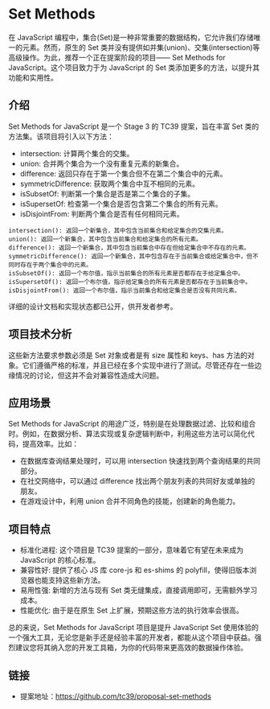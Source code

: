 # Set Methods

在 JavaScript 编程中，集合(Set)是一种非常重要的数据结构，它允许我们存储唯一的元素。然而，原生的 Set 类并没有提供如并集(union)、交集(intersection)等高级操作。为此，推荐一个正在提案阶段的项目—— Set Methods for JavaScript。这个项目致力于为 JavaScript 的 Set 类添加更多的方法，以提升其功能和实用性。

## 介绍

Set Methods for JavaScript 是一个 Stage 3 的 TC39 提案，旨在丰富 Set 类的方法集。该项目将引入以下方法：

- intersection: 计算两个集合的交集。
- union: 合并两个集合为一个没有重复元素的新集合。
- difference: 返回只存在于第一个集合但不在第二个集合中的元素。
- symmetricDifference: 获取两个集合中互不相同的元素。
- isSubsetOf: 判断第一个集合是否是第二个集合的子集。
- isSupersetOf: 检查第一个集合是否包含第二个集合的所有元素。
- isDisjointFrom: 判断两个集合是否有任何相同元素。

```
intersection(): 返回一个新集合，其中包含当前集合和给定集合的交集元素。
union(): 返回一个新集合，其中包含当前集合和给定集合的所有元素。
difference(): 返回一个新集合，其中包含当前集合中存在但给定集合中不存在的元素。
symmetricDifference(): 返回一个新集合，其中包含存在于当前集合或给定集合中，但不同时存在于两个集合中的元素。
isSubsetOf(): 返回一个布尔值，指示当前集合的所有元素是否都存在于给定集合中。
isSupersetOf(): 返回一个布尔值，指示给定集合的所有元素是否都存在于当前集合中。
isDisjointFrom(): 返回一个布尔值，指示当前集合和给定集合是否没有共同元素。
```

详细的设计文档和实现状态都已公开，供开发者参考。

## 项目技术分析

这些新方法要求参数必须是 Set 对象或者是有 size 属性和 keys、has 方法的对象。它们遵循严格的标准，并且已经在多个实现中进行了测试。尽管还存在一些边缘情况的讨论，但这并不会对兼容性造成大问题。

## 应用场景

Set Methods for JavaScript 的用途广泛，特别是在处理数据过滤、比较和组合时。例如，在数据分析、算法实现或复杂逻辑判断中，利用这些方法可以简化代码，提高效率。比如：

- 在数据库查询结果处理时，可以用 intersection 快速找到两个查询结果的共同部分。
- 在社交网络中，可以通过 difference 找出两个朋友列表的共同好友或单独的朋友。
- 在游戏设计中，利用 union 合并不同角色的技能，创建新的角色能力。

## 项目特点

- 标准化进程: 这个项目是 TC39 提案的一部分，意味着它有望在未来成为 JavaScript 的核心标准。
- 兼容性好: 提供了核心 JS 库 core-js 和 es-shims 的 polyfill，使得旧版本浏览器也能支持这些新方法。
- 易用性强: 新增的方法与现有 Set 类无缝集成，直接调用即可，无需额外学习成本。
- 性能优化: 由于是在原生 Set 上扩展，预期这些方法的执行效率会很高。

总的来说，Set Methods for JavaScript 项目是提升 JavaScript Set 使用体验的一个强大工具，无论您是新手还是经验丰富的开发者，都能从这个项目中获益。强烈建议您将其纳入您的开发工具箱，为你的代码带来更高效的数据操作体验。

## 链接

- 提案地址：https://github.com/tc39/proposal-set-methods
